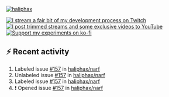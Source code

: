 [![haliphax](https://pbs.twimg.com/profile_banners/458808076/1545597092/1500x500)](https://haliphax.dev)

[![I stream a fair bit of my development process on Twitch](https://img.shields.io/twitch/status/haliphax?logo=twitch&style=for-the-badge)](https://twitch.tv/haliphax) &nbsp; [![I post trimmed streams and some exclusive videos to YouTube](https://img.shields.io/badge/youtube-watch-f00?logo=youtube&style=for-the-badge)](https://youtube.com/haliphaxyt) &nbsp; [![Support my experiments on ko-fi](https://img.shields.io/badge/kofi-support-ff5e5b?logo=ko-fi&style=for-the-badge)](https://ko-fi.com/haliphax)

## ⚡ Recent activity

<!--START_SECTION:activity-->

1.  Labeled issue [#157](https://github.com/haliphax/narf/issues/157) in [haliphax/narf](https://github.com/haliphax/narf)
2.  Unlabeled issue [#157](https://github.com/haliphax/narf/issues/157) in [haliphax/narf](https://github.com/haliphax/narf)
3.  Labeled issue [#157](https://github.com/haliphax/narf/issues/157) in [haliphax/narf](https://github.com/haliphax/narf)
4. ❗ Opened issue [#157](https://github.com/haliphax/narf/issues/157) in [haliphax/narf](https://github.com/haliphax/narf)
<!--END_SECTION:activity-->

